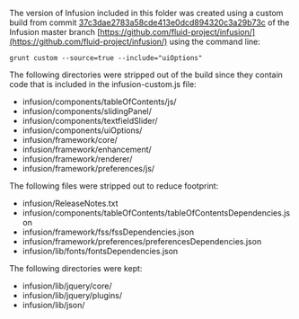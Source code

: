 
The version of Infusion included in this folder was created using a custom build from commit [37c3dae2783a58cde413e0dcd894320c3a29b73c](https://github.com/fluid-project/infusion/tree/37c3dae2783a58cde413e0dcd894320c3a29b73c) of the Infusion master branch [https://github.com/fluid-project/infusion/](https://github.com/fluid-project/infusion/) using the command line:

    grunt custom --source=true --include="uiOptions"

The following directories were stripped out of the build since they contain code that is included in the infusion-custom.js file:

* infusion/components/tableOfContents/js/
* infusion/components/slidingPanel/
* infusion/components/textfieldSlider/
* infusion/components/uiOptions/
* infusion/framework/core/
* infusion/framework/enhancement/
* infusion/framework/renderer/
* infusion/framework/preferences/js/

The following files were stripped out to reduce footprint:
    
* infusion/ReleaseNotes.txt
* infusion/components/tableOfContents/tableOfContentsDependencies.json
* infusion/framework/fss/fssDependencies.json
* infusion/framework/preferences/preferencesDependencies.json
* infusion/lib/fonts/fontsDependencies.json
    
The following directories were kept:

* infusion/lib/jquery/core/
* infusion/lib/jquery/plugins/
* infusion/lib/json/
